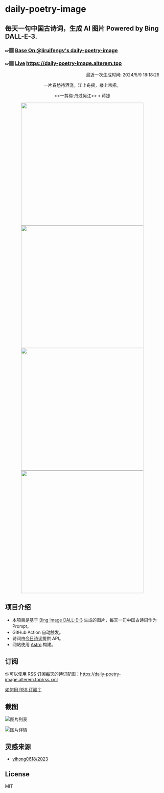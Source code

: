 
# daily-poetry-image

## 每天一句中国古诗词，生成 AI 图片 Powered by Bing DALL-E-3.

### 👉🏽 [Base On @liruifengv's daily-poetry-image](https://github.com/liruifengv/daily-poetry-image)

### 👉🏽 [Live](https://daily-poetry-image.alterem.top/) https://daily-poetry-image.alterem.top

<p align="right">
  最近一次生成时间: 2024/5/9 18:18:29
</p>
<p align="center">
一片春愁待酒浇。江上舟摇，楼上帘招。
</p>
<p align="center">
<<一剪梅·舟过吴江>> • 蒋捷
</p>
<p align="center">
<img src="https://tse4.mm.bing.net/th/id/OIG2.1VN0HKOBdF_feHWTwNop" height="400" width="400" />
<img src="https://tse4.mm.bing.net/th/id/OIG2.e9CtVy3KxuxuqteLo5J6" height="400" width="400" />
<img src="https://tse2.mm.bing.net/th/id/OIG2.v5epCJYNaDSNv.Gc4Aza" height="400" width="400" />
<img src="https://tse3.mm.bing.net/th/id/OIG2.cGOxXnwzLxRCesb.gyZB" height="400" width="400" />
</p>

## 项目介绍

-   本项目是基于 [Bing Image DALL-E-3](https://www.bing.com/images/create) 生成的图片，每天一句中国古诗词作为 Prompt。
-   GitHub Action 自动触发。
-   诗词由[今日诗词](https://www.jinrishici.com/)提供 API。
-   网站使用 [Astro](https://astro.build) 构建。

## 订阅

你可以使用 RSS 订阅每天的诗词配图：https://daily-poetry-image.alterem.top/rss.xml

[如何用 RSS 订阅？](https://zhuanlan.zhihu.com/p/55026716)

## 截图

![图片列表](./screenshots/Snipaste_2023-12-28_21-00-26.png)

![图片详情](./screenshots/Snipaste_2023-12-28_21-00-53.png)

## 灵感来源

-   [yihong0618/2023](https://github.com/yihong0618/2023)

## License

MIT

